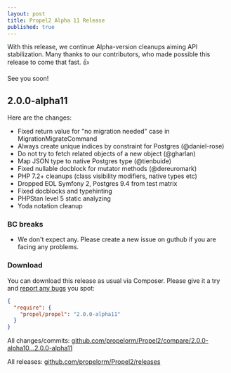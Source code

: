 ```yaml
---
layout: post
title: Propel2 Alpha 11 Release
published: true
---
```


With this release, we continue Alpha-version cleanups aiming API stabilization.
Many thanks to our contributors, who made possible this release to come that fast. 👍

See you soon!


<!-- more -->

## 2.0.0-alpha11

Here are the changes:

* Fixed return value for "no migration needed" case in MigrationMigrateCommand
* Always create unique indices by constraint for Postgres (@daniel-rose)
* Do not try to fetch related objects of a new object (@gharlan)
* Map JSON type to native Postgres type (@tienbuide)
* Fixed nullable docblock for mutator methods (@dereuromark)
* PHP 7.2+ cleanups (class visibility modifiers, native types etc)
* Dropped EOL Symfony 2, Postgres 9.4 from test matrix
* Fixed docblocks and typehinting
* PHPStan level 5 static analyzing
* Yoda notation cleanup


### BC breaks

* We don't expect any. Please create a new issue on guthub if you are facing any problems.

### Download

You can download this release as usual via Composer. Please give it a try and [report any bugs](https://github.com/propelorm/Propel2/issues/new)
you spot:

```json
{
  "require": {
    "propel/propel": "2.0.0-alpha11"
  }
}
```

All changes/commits: [github.com/propelorm/Propel2/compare/2.0.0-alpha10...2.0.0-alpha11](https://github.com/propelorm/Propel2/compare/2.0.0-alpha10...2.0.0-alpha11)

All releases: [github.com/propelorm/Propel2/releases](https://github.com/propelorm/Propel2/releases)
